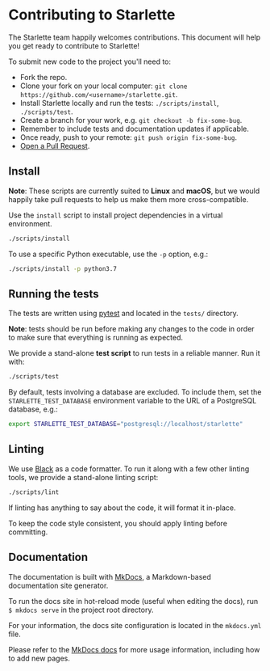 # Contributing to Starlette

The Starlette team happily welcomes contributions. This document will help you get ready to contribute to Starlette!

To submit new code to the project you'll need to:

* Fork the repo.
* Clone your fork on your local computer: `git clone https://github.com/<username>/starlette.git`.
* Install Starlette locally and run the tests: `./scripts/install`, `./scripts/test`.
* Create a branch for your work, e.g. `git checkout -b fix-some-bug`.
* Remember to include tests and documentation updates if applicable.
* Once ready, push to your remote: `git push origin fix-some-bug`.
* [Open a Pull Request][pull-request].

## Install

**Note**: These scripts are currently suited to **Linux** and **macOS**, but we would happily take pull requests to help us make them more cross-compatible.

Use the `install` script to install project dependencies in a virtual environment.

```bash
./scripts/install
```

To use a specific Python executable, use the `-p` option, e.g.:

```bash
./scripts/install -p python3.7
```

## Running the tests

The tests are written using [pytest] and located in the `tests/` directory.

**Note**: tests should be run before making any changes to the code in order to make sure that everything is running as expected.

We provide a stand-alone **test script** to run tests in a reliable manner. Run it with:

```bash
./scripts/test
```

By default, tests involving a database are excluded. To include them, set the `STARLETTE_TEST_DATABASE` environment variable to the URL of a PostgreSQL database, e.g.:

```bash
export STARLETTE_TEST_DATABASE="postgresql://localhost/starlette"
```

## Linting

We use [Black][black] as a code formatter. To run it along with a few other linting tools, we provide a stand-alone linting script:

```bash
./scripts/lint
```

If linting has anything to say about the code, it will format it in-place.

To keep the code style consistent, you should apply linting before committing.

## Documentation

The documentation is built with [MkDocs], a Markdown-based documentation site generator.

To run the docs site in hot-reload mode (useful when editing the docs), run `$ mkdocs serve` in the project root directory.

For your information, the docs site configuration is located in the `mkdocs.yml` file.

Please refer to the [MkDocs docs][MkDocs] for more usage information, including how to add new pages.

[issues]: https://github.com/encode/starlette/issues/new
[pull-request]: https://github.com/encode/starlette/compare
[pytest]: https://docs.pytest.org
[pytest-cov]: https://github.com/pytest-dev/pytest-cov
[black]: https://www.google.com/search?client=safari&rls=en&q=github+black&ie=UTF-8&oe=UTF-8
[MkDocs]: https://www.mkdocs.org
